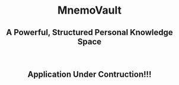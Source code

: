 <div align="center">
<h1>MnemoVault</h1>

<h2>A Powerful, Structured Personal Knowledge Space</h2>

<br>

<h2>Application Under Contruction!!!</h2>

</div>

<!-- TODO -->